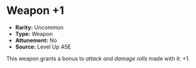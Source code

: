 
# Weapon +1

* **Rarity:** Uncommon
* **Type:** Weapon
* **Attunement:** No
* **Source:** Level Up A5E


This weapon grants a bonus to _attack and damage rolls_  made with it: +1.
